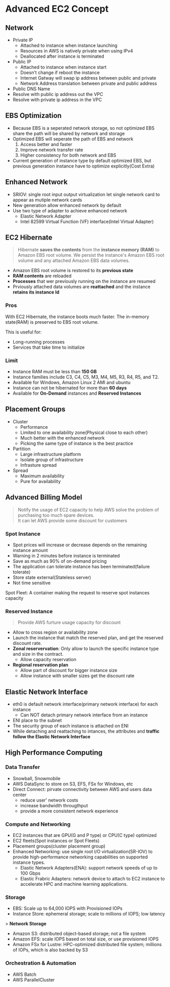 # Advanced EC2 Concept
## Network
* Private IP
  * Attached to instance when instance launching
  * Resources in AWS is natively private when using IPv4
  * Deallocated after instance is terminated
* Public IP
  * Attached to instance when instance start
  * Doesn't change if reboot the instance
  * Internet Gatway will swap ip address between public and private
  * Network Address translation between private and public address
* Public DNS Name
 * Resolve with public ip address out the VPC
 * Resolve with private ip address in the VPC

## EBS Optimization
* Because EBS is a seperated network storage, so not optimized EBS share the path will be shared by network and storage
* Optimized EBS will seperate the path of EBS and network
  1. Access better and faster
  2. Improve network transfer rate
  3. Higher consistency for both network and EBS
* Current generation of instance type by default optimized EBS, but previous generation instance have to optimize explicitly(Cost Extra)

## Enhanced Network
* SRIOV: single root input output virtualization let single network card to appear as mutiple network cards
* New generation allow enhanced network by default
* Use two type of adapter to achieve enhanced network
  * Elastic Network Adapter
  * Intel 82599 Virtual Function (VF) interface(Intel Virtual Adapter)

## EC2 Hibernate
> Hibernate **saves the contents** from the **instance memory (RAM)** to Amazon EBS root volume. We persist the instance's Amazon EBS root volume and any attached Amazon EBS data volumes.
* Amazon EBS root volume is restored to its **previous state**
* **RAM contents** are reloaded
* **Processes** that wer previously running on the instance are resumed
* Prviously attached data volumes are **reattached** and the instance **retains its instance Id**

### **Pros**
With EC2 Hibernate, the instance boots much faster. The in-memory state(RAM) is preserved to EBS root volume.

This is useful for: 
* Long-running processes
* Services that take time to initialize

### Limit
* Instance RAM must be less than **150 GB**
* Instance families include C3, C4, C5, M3, M4, M5, R3, R4, R5, and T2.
* Available for Windows, Amazon Linux 2 AMI and ubuntu 
* Instance can not be hibernated for more than **60 days**
* Available for **On-Demand** instances and **Reserved Instances**

## Placement Groups
* Cluster
  * Performance
  * Limited to one availability zone(Physical close to each other)
  * Much better with the enhanced network
  * Picking the same type of instance is the best practice
* Partition
  * Large infrastructure platform
  * Isolate group of infrastructure
  * Infrasture spread
* Spread
  * Maximum availability
  * Pure for availability

## Advanced Billing Model
> Notify the usage of EC2 capacity to help AWS solve the problem of purchasing too much spare devices.  
> It can let AWS provide some discount for customers

### Spot Instance
* Spot prices will increase or decrease depends on the remaining instance amount
* Warning in 2 minutes before instance is terminated
* Save as much as 90% of on-demand pricing
* The application can tolerate instance has been terminated(failure tolerate)
* Store state external(Stateless server)
* Not time sensitive  

Spot Fleet: A container making the request to reserve spot instances capacity


### Reserved Instance
> Provide AWS furture usage capacity for discount

* Allow to cross region or availability zone
* Launch the instance that match the reserved plan, and get the reserved discount rate.
* **Zonal reservervation**: Only allow to launch the specific instance type and size in the contract.
  * Allow capacity reservation
* **Regional reservation plan**
  * Allow part of discount for bigger instance size
  * Allow instance with smaller sizes get the discount rate

## Elastic Network Interface
* eth0 is default network interface(primary network interface) for each instance
  * Can NOT detach primary network interface from an instance
* ENI place to the subnet
* The security group of each instance is attached on ENI
* While detaching and reattaching to intances, the attributes and **traffic follow the Elastic Network Interface**

## High Performance Computing

### **Data Transfer**
* Snowball, Snowmobile
* AWS DataSync to store on S3, EFS, FSx for Windows, etc
* Direct Connect: pirvate connectivity between AWS and users data center
  * reduce user' network costs
  * increase bandwidth througthput
  * provide a more consistent network experience

### **Compute and Networking**
* EC2 instances that are GPU(G and P type) or CPU(C type) optimized
* EC2 fleets(Spot instances or Spot Fleets)
* Placement groups(cluster placement group)
* Enhanced Networking: use single root I/O virtualization(SR-IOV) to provide high-performance networking capabilities on supported instance types.
  * Elastic Network Adapters(ENA): support network speeds of up to 100 Gbps
  * Elastic Frabric Adapters: network device to attach to EC2 instance to accelerate HPC and machine learning applications.

### **Storage**
* EBS: Scale up to 64,000 IOPS with Provisioned IOPs
* Instance Store: ephemeral storage; scale to millions of IOPS; low latency

\> **Network Storage**
* Amazon S3: distributed object-based storage; not a file system
* Amazon EFS: scale IOPS based on total size, or use provisioned IOPS
* Amazon FSx for Lustre: HPC-optimized distributed file system; millions of IOPs, which is also backed by S3

### Orchestration & Automation
* AWS Batch
* AWS ParallelCluster